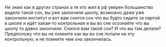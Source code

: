 Не знаю как в других странах а те кто жил в рф уверен большинство видело такой сон, вы уже закончили школу, возможно даже уже закончили институт и вот вам снится сон что вы будто сидите за партой в школе и идёт какая-то контрольная и вы во сне осознаёте что вы школу то давно закончили. Снился вам такой сон? И что вы там делали? Предположу что вы не помните как вы во сне попали на эту контрольную, и не помните чем она закончилась.